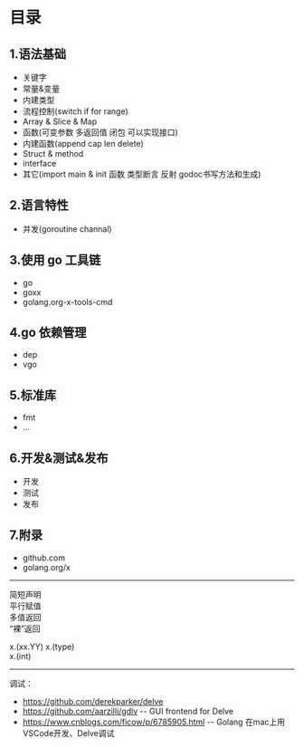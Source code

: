  # 目录

## 1.语法基础  
* 关键字
* 常量&变量
* 内建类型
* 流程控制(switch if for range)
* Array & Slice & Map
* 函数(可变参数 多返回值 闭包 可以实现接口)
* 内建函数(append cap len delete)
* Struct & method
* interface
* 其它(import main & init 函数 类型断言 反射 godoc书写方法和生成)

## 2.语言特性
* 并发(goroutine channal)

## 3.使用 go 工具链
* go
* goxx
* golang.org-x-tools-cmd

## 4.go 依赖管理
* dep
* vgo

## 5.标准库
* fmt
* ...

## 6.开发&测试&发布
* 开发
* 测试
* 发布

## 7.附录
* github.com
* golang.org/x

---  

简短声明  
平行赋值  
多值返回  
“裸”返回  

x.(xx.YY)
x.(type)  
x.(int)  

---

调试：
* https://github.com/derekparker/delve
* https://github.com/aarzilli/gdlv -- GUI frontend for Delve
* https://www.cnblogs.com/ficow/p/6785905.html  -- Golang 在mac上用VSCode开发、Delve调试
